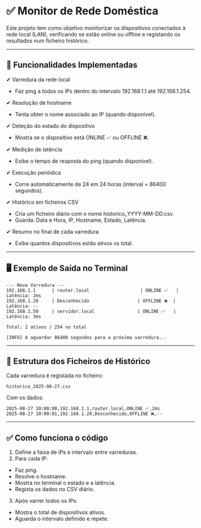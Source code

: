 # ✅ Monitor de Rede Doméstica
Este projeto tem como objetivo monitorizar os dispositivos conectados à rede local (LAN), verificando se estão online ou offline e registando os resultados num ficheiro histórico.

---

## 📌 Funcionalidades Implementadas
✔ Varredura da rede local

- Faz ping a todos os IPs dentro do intervalo 192.168.1.1 até 192.168.1.254.

✔ Resolução de hostname

- Tenta obter o nome associado ao IP (quando disponível).

✔ Deteção do estado do dispositivo

- Mostra se o dispositivo está ONLINE ✅ ou OFFLINE ❌.

✔ Medição de latência

- Exibe o tempo de resposta do ping (quando disponível).

✔ Execução periódica

- Corre automaticamente de 24 em 24 horas (interval = 86400 segundos).

✔ Histórico em ficheiros CSV

- Cria um ficheiro diário com o nome historico_YYYY-MM-DD.csv.
- Guarda: Data e Hora, IP, Hostname, Estado, Latência.

✔ Resumo no final de cada varredura

- Exibe quantos dispositivos estão ativos vs total.

---

## 🖥 Exemplo de Saída no Terminal

```
--- Nova Varredura ---
192.168.1.1      | router.local                   | ONLINE ✅   | Latência: 2ms
192.168.1.20     | Desconhecido                  | OFFLINE ❌  | Latência: --
192.168.1.50     | servidor.local                | ONLINE ✅   | Latência: 3ms

Total: 2 ativos / 254 no total

[INFO] A aguardar 86400 segundos para a próxima varredura...
```

---

## 📂 Estrutura dos Ficheiros de Histórico
Cada varredura é registada no ficheiro:

    historico_2025-08-27.csv

Com os dados:

    2025-08-27 10:00:00,192.168.1.1,router.local,ONLINE ✅,2ms
    2025-08-27 10:00:01,192.168.1.20,Desconhecido,OFFLINE ❌,--

---

## ✅ Como funciona o código

1. Define a faixa de IPs e intervalo entre varreduras.
2. Para cada IP:
- Faz ping.
- Resolve o hostname.
- Mostra no terminal o estado e a latência.
- Regista os dados no CSV diário.
3. Após varrer todos os IPs:
- Mostra o total de dispositivos ativos.
- Aguarda o intervalo definido e repete.